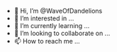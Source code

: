 - 👋 Hi, I’m @WaveOfDandelions
- 👀 I’m interested in ...
- 🌱 I’m currently learning ...
- 💞️ I’m looking to collaborate on ...
- 📫 How to reach me ...

<!---
WaveOfDandelions/WaveOfDandelions is a ✨ special ✨ repository because its `README.md` (this file) appears on your GitHub profile.
You can click the Preview link to take a look at your changes.
--->

